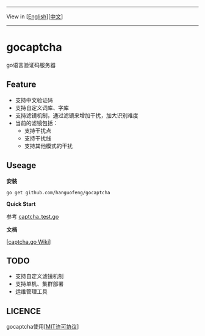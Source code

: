 ***
View in [[English](README-en.md)][[中文](README.md)]
***
# gocaptcha
go语言验证码服务器

Feature
-------
* 支持中文验证码
* 支持自定义词库、字库
* 支持滤镜机制，通过滤镜来增加干扰，加大识别难度
* 当前的滤镜包括：
	* 支持干扰点
	* 支持干扰线
	* 支持其他模式的干扰

Useage
------
**安装**

	go get github.com/hanguofeng/gocaptcha

**Quick Start**

参考 [captcha_test.go](captcha_test.go)

**文档**

[[captcha.go Wiki](https://github.com/hanguofeng/gocaptcha/wiki)]

TODO
----
* 支持自定义滤镜机制
* 支持单机、集群部署
* 运维管理工具

LICENCE
-------
gocaptcha使用[[MIT许可协议](LICENSE)]

